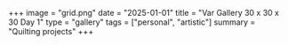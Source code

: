 +++
image = "grid.png"
date = "2025-01-01"
title = "Var Gallery 30 x 30 x 30 Day 1"
type = "gallery"
tags = ["personal", "artistic"]
summary = "Quilting projects"
+++
